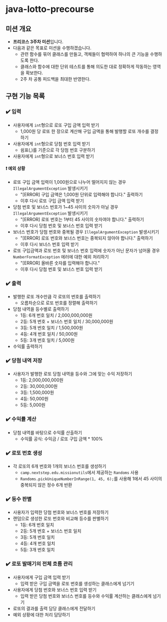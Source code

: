 # java-lotto-precourse
## 미션 개요
- **프리코스 3주차 미션**입니다.
- 다음과 같은 목표로 미션을 수행하겠습니다.
    - 관련 함수를 묶어 클래스를 만들고, 객체들이 협력하여 하나의 큰 기능을 수행하도록 한다.
    - 클래스와 함수에 대한 단위 테스트를 통해 의도한 대로 정확하게 작동하는 영역을 확보한다.
    - 2주 차 공통 피드백을 최대한 반영한다.
## 구현 기능 목록
### ✔️ 입력
- 사용자에게 `int`형으로 로또 구입 금액 입력 받기
    - 1,000원 당 로또 한 장으로 계산해 구입 금액을 통해 발행할 로또 개수를 결정하기
- 사용자에게 `int`형으로 당첨 번호 입력 받기
    - 쉼표(,)를 기준으로 각 당첨 번호 구분하기
- 사용자에게 `int`형으로 보너스 번호 입력 받기
#### ❗ 예외 상황
- 로또 구입 금액 입력이 1,000원으로 나누어 떨어지지 않는 경우 `IllegalArgumentException` 발생시키기
    - "[ERROR] 구입 금액은 1,000원 단위로 입력해야 합니다." 출력하기
    - 이후 다시 로또 구입 금액 입력 받기
- 당첨 번호 및 보너스 번호가 1~45 사이의 숫자가 아닐 경우 `IllegalArgumentException` 발생시키기
    - "[ERROR] 로또 번호는 1부터 45 사이의 숫자여야 합니다." 출력하기
    - 이후 다시 당첨 번호 및 보너스 번호 입력 받기
- 보너스 번호가 당첨 번호와 중복될 경우 `IllegalArgumentException` 발생시키기
    - "[ERROR] 로또 번호와 보너스 번호는 중복되지 않아야 합니다." 출력하기
    - 이후 다시 보너스 번호 입력 받기
- 로또 구입금액과 로또 번호 및 보너스 번호 입력에 숫자가 아닌 문자가 넘어올 경우 `NumberFormatException` 에러에 대한 예외 처리하기
    - "[ERROR] 올바른 숫자를 입력해야 합니다."
    - 이후 다시 당첨 번호 및 보너스 번호 입력 받기

### ✔️ 출력
- 발행한 로또 개수만큼 각 로또의 번호를 출력하기
    - 오름차순으로 로또 번호를 정렬해 출력하기
- 당첨 내역을 등수별로 출력하기
    - 1등: 6개 번호 일치 / 2,000,000,000원
    - 2등: 5개 번호 + 보너스 번호 일치 / 30,000,000원
    - 3등: 5개 번호 일치 / 1,500,000원
    - 4등: 4개 번호 일치 / 50,000원
    - 5등: 3개 번호 일치 / 5,000원
- 수익률 출력하기

### ✔️ 당첨 내역 저장
- 사용자가 발행한 로또 당첨 내역을 등수와 그에 맞는 수익 저장하기
    - 1등: 2,000,000,000원
    - 2등: 30,000,000원
    - 3등: 1,500,000원
    - 4등: 50,000원
    - 5등: 5,000원

### ✔️ 수익률 계산
- 당첨 내역를 바탕으로 수익률 산출하기
    - 수익률 공식: 수익금 / 로또 구입 금액 * 100%
 
### ✔️ 로또 번호 생성
- 각 로또의 6개 번호와 1개의 보너스 번호를 생성하기
    - `camp.nextstep.edu.missionutils`에서 제공하는 `Randoms` 사용
    - `Randoms.pickUniqueNumberInRange(1, 45, 6);`를 사용해 1에서 45 사이의 중복되지 않은 정수 6개 반환

### ✔️ 등수 판별
- 사용자가 입력한 당첨 번호와 보너스 번호를 저장하기
- 랜덤으로 생성한 로또 번호와 비교해 등수를 판별하기
    - 1등: 6개 번호 일치
    - 2등: 5개 번호 + 보너스 번호 일치
    - 3등: 5개 번호 일치
    - 4등: 4개 번호 일치
    - 5등: 3개 번호 일치

### ✔️ 로또 발매기의 전체 흐름 관리
- 사용자에게 구입 금액 입력 받기
    - 입력 받은 구입 금액을 로또 번호를 생성하는 클래스에게 넘기기 
- 사용자에게 당첨 번호와 보너스 번호 입력 받기
    - 입력 받은 당첨 번호와 보너스 번호를 등수와 수익률 계산하는 클래스에게 넘기기 
- 로또의 결과를 출력 담당 클래스에게 전달하기
- 예외 상황에 대한 처리 담당하기
